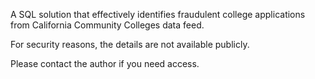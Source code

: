 ﻿A SQL solution that effectively identifies fraudulent college applications from California Community Colleges data feed. 

For security reasons, the details are not available publicly. 

Please contact the author if you need access.
